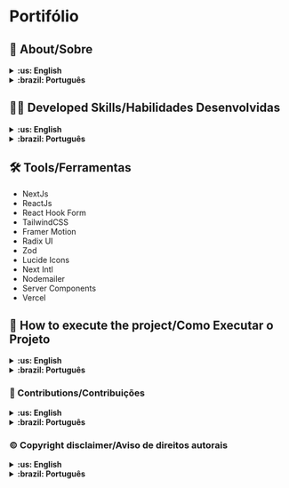 # Portifólio

## :page_with_curl: About/Sobre

<details>
  <summary markdown="span"><strong>:us: English</strong></summary><br />

This portfolio showcases various projects demonstrating my skills and experience in web development. Each project includes descriptions, technologies used, and live demos or code repositories.

<br />
</details>

<details>
  <summary markdown="span"><strong>:brazil: Português</strong></summary><br />

Este portfólio apresenta vários projetos que demonstram minhas habilidades e experiência em desenvolvimento web. Cada projeto inclui descrições, tecnologias utilizadas e demos ao vivo ou repositórios de código.

<br />
</details>

## :man_technologist: Developed Skills/Habilidades Desenvolvidas

<details>
  <summary markdown="span"><strong>:us: English</strong></summary><br />


<br />
</details>

<details>
  <summary markdown="span"><strong>:brazil: Português</strong></summary><br />

- Dark Mode
- Mobile First
- Internacionalização

<br />
</details>

## :hammer_and_wrench: Tools/Ferramentas

- NextJs
- ReactJs
- React Hook Form
- TailwindCSS
- Framer Motion
- Radix UI
- Zod
- Lucide Icons
- Next Intl
- Nodemailer
- Server Components
- Vercel

## :rocket: How to execute the project/Como Executar o Projeto

<details>
  <summary markdown="span"><strong>:us: English</strong></summary><br />

1. Clone the repository to your local machine:

   ```bash
   git clone https://github.com/nathanmota-dev/portfolio
   ```

2. Navigate to the project directory:

   ```bash
   cd portfolio   
   ```

3. Install the dependencies:

   ```bash
   npm install
   ```

4. Start the development server:

   ```bash
   npm run dev
   ```

5. Open your browser at: [http://localhost:3000/](http://localhost:3000/) to view the project in action.

<br />
</details>

<details>
  <summary markdown="span"><strong>:brazil: Português</strong></summary><br />

  1. Clone o repositório para sua máquina local:

   ```bash
   git clone https://github.com/nathanmota-dev/portfolio
   ```

2. Navegue até o diretório do projeto:

   ```bash
   cd portfolio
   ```

3. Instale as dependências:

   ```bash
   npm install
   ```

4. Inicie o servidor de desenvolvimento:

   ```bash
   npm run dev
   ```

5. Abra seu navegador em: [http://localhost:3000/](http://localhost:3000/) para visualizar o projeto em execução.

<br />
</details>

### :tada: Contributions/Contribuições

<details>
  <summary markdown="span"><strong>:us: English</strong></summary><br />

Contributions are welcome! Feel free to open an issue or submit a pull request.

<br />
</details>

<details>
  <summary markdown="span"><strong>:brazil: Português</strong></summary><br />

Contribuições são bem-vindas! Sinta-se à vontade para abrir um problema ou enviar um pull request.

<br />
</details>

### :copyright: Copyright disclaimer/Aviso de direitos autorais

<details>
  <summary markdown="span"><strong>:us: English</strong></summary><br />

This project is licensed under the MIT License.

<br />
</details>

<details>
  <summary markdown="span"><strong>:brazil: Português</strong></summary><br />

Este projeto está licenciado sob a Licença MIT.